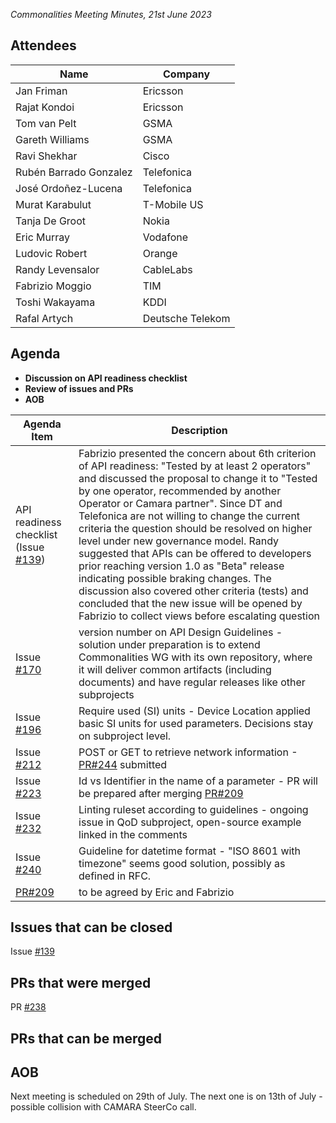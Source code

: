 *Commonalities Meeting Minutes, 21st June 2023*

## Attendees

| Name | Company |
| ---- | ------- |
|Jan Friman |	Ericsson|
|Rajat Kondoi |	Ericsson|
|Tom van Pelt|GSMA |
|Gareth Williams |GSMA|
|Ravi Shekhar| Cisco|
|Rubén Barrado Gonzalez| Telefonica|
|José Ordoñez-Lucena| Telefonica|
|Murat Karabulut |T-Mobile US|
|Tanja De Groot| Nokia|
|Eric Murray |	Vodafone|
|Ludovic Robert|Orange | 
|Randy Levensalor| CableLabs  |
|Fabrizio Moggio | TIM |
|Toshi Wakayama| KDDI |
|Rafal Artych | Deutsche Telekom | 



## Agenda

* **Discussion on API readiness checklist**
* **Review of issues and PRs**
* **AOB**


| Agenda Item | Description |
| ----------- | ----------- |
|API readiness checklist (Issue [#139](https://github.com/camaraproject/WorkingGroups/issues/139))|Fabrizio presented the concern about 6th criterion of API readiness: "Tested by at least 2 operators" and discussed the proposal to change it to "Tested by one operator, recommended by another Operator or Camara partner". Since DT and Telefonica are not willing to change the current criteria the question should be resolved on higher level under new governance model. Randy suggested that APIs can be offered to developers prior reaching version 1.0 as "Beta" release indicating possible braking changes. The discussion also covered other criteria (tests) and concluded that the new issue will be opened by Fabrizio to collect views before escalating question| |
|Issue [#170](https://github.com/camaraproject/WorkingGroups/issues/170) | version number on API Design Guidelines - solution under preparation is to extend Commonalities WG with its own repository, where it will deliver common artifacts (including documents) and have regular releases like other subprojects|
| Issue [#196](https://github.com/camaraproject/WorkingGroups/issues/196) | Require used (SI) units - Device Location applied basic SI units for used parameters. Decisions stay on subproject level.|
| Issue [#212](https://github.com/camaraproject/WorkingGroups/issues/212) | POST or GET to retrieve network information -[PR#244](https://github.com/camaraproject/WorkingGroups/pull/244) submitted |
| Issue [#223](https://github.com/camaraproject/WorkingGroups/issues/223) |Id vs Identifier in the name of a parameter - PR will be prepared after merging [PR#209](https://github.com/camaraproject/WorkingGroups/pull/209)  |
| Issue [#232](https://github.com/camaraproject/WorkingGroups/issues/232)| Linting ruleset according to guidelines - ongoing issue in QoD subproject, open-source example linked in the comments |
| Issue [#240](https://github.com/camaraproject/WorkingGroups/issues/240)| Guideline for datetime format - "ISO 8601 with timezone" seems good solution, possibly as defined in RFC.
|[PR#209](https://github.com/camaraproject/WorkingGroups/pull/209) | to be agreed by Eric and Fabrizio | 



## Issues that can be closed
Issue [#139](https://github.com/camaraproject/WorkingGroups/issues/139)


## PRs that were merged
PR [#238](https://github.com/camaraproject/WorkingGroups/pull/283) 

## PRs that can be merged
 

## AOB

Next meeting is scheduled on 29th of July.
The next one is on 13th of July - possible collision with CAMARA SteerCo call.

